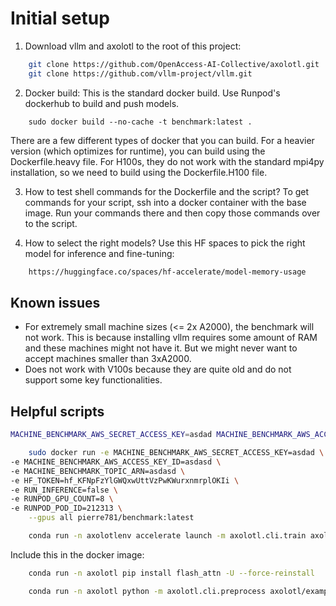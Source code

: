 # Initial setup

1. Download vllm and axolotl to the root of this project:

```bash
    git clone https://github.com/OpenAccess-AI-Collective/axolotl.git
    git clone https://github.com/vllm-project/vllm.git
```

2. Docker build:
This is the standard docker build. Use Runpod's dockerhub to build and push models.
```
    sudo docker build --no-cache -t benchmark:latest .
```
There are a few different types of docker that you can build. For a heavier version (which optimizes for runtime), you can build using the Dockerfile.heavy file. For H100s, they do not work with the standard mpi4py installation, so we need to build using the Dockerfile.H100 file.

3. How to test shell commands for the Dockerfile and the script?
To get commands for your script, ssh into a docker container with the base image. Run your commands there and then copy those commands over to the script.

4. How to select the right models?
Use this HF spaces to pick the right model for inference and fine-tuning:

```bash
    https://huggingface.co/spaces/hf-accelerate/model-memory-usage
```

## Known issues
- For extremely small machine sizes (<= 2x A2000), the benchmark will not work. This is because installing vllm requires some amount of RAM and these machines might not have it. But we might never want to accept machines smaller than 3xA2000.
- Does not work with V100s because they are quite old and do not support some key functionalities.

## Helpful scripts

```bash
MACHINE_BENCHMARK_AWS_SECRET_ACCESS_KEY=asdad MACHINE_BENCHMARK_AWS_ACCESS_KEY_ID=asdasd MACHINE_BENCHMARK_TOPIC_ARN=asdasd HF_TOKEN=asdad RUN_INFERENCE=false RUNPOD_GPU_COUNT=8 RUNPOD_POD_ID=212313 HF_TOKEN=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 python3 script.py
```

```bash
    sudo docker run -e MACHINE_BENCHMARK_AWS_SECRET_ACCESS_KEY=asdad \
-e MACHINE_BENCHMARK_AWS_ACCESS_KEY_ID=asdasd \
-e MACHINE_BENCHMARK_TOPIC_ARN=asdasd \
-e HF_TOKEN=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 \
-e RUN_INFERENCE=false \
-e RUNPOD_GPU_COUNT=8 \
-e RUNPOD_POD_ID=212313 \
    --gpus all pierre781/benchmark:latest
```

```bash
    conda run -n axolotlenv accelerate launch -m axolotl.cli.train axolotl/examples/openllama-3b/lora.yml
```

Include this in the docker image:
```bash
    conda run -n axolotl pip install flash_attn -U --force-reinstall
```

```bash
    conda run -n axolotl python -m axolotl.cli.preprocess axolotl/examples/openllama-3b/config.yml
```